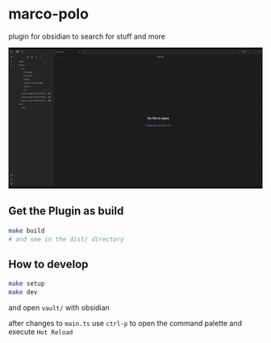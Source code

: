 # marco-polo
plugin for obsidian to search for stuff and more

![example recording](README.assets/example-recording.gif)

## Get the Plugin as build

```bash
make build
# and see in the dist/ directory
```

## How to develop

```bash
make setup
make dev
```

and open `vault/` with obsidian

after changes to `main.ts` use `ctrl-p` to open the command palette and execute `Hot Reload`
